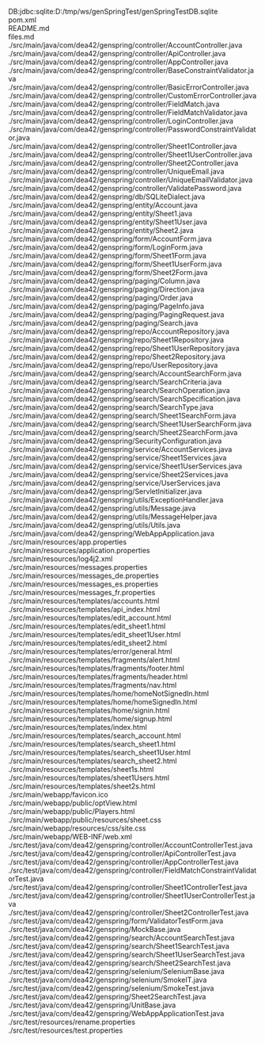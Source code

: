 DB:jdbc:sqlite:D:/tmp/ws/genSpringTest/genSpringTestDB.sqlite<br>
pom.xml<br>
README.md<br>
files.md<br>
./src/main/java/com/dea42/genspring/controller/AccountController.java<br>
./src/main/java/com/dea42/genspring/controller/ApiController.java<br>
./src/main/java/com/dea42/genspring/controller/AppController.java<br>
./src/main/java/com/dea42/genspring/controller/BaseConstraintValidator.java<br>
./src/main/java/com/dea42/genspring/controller/BasicErrorController.java<br>
./src/main/java/com/dea42/genspring/controller/CustomErrorController.java<br>
./src/main/java/com/dea42/genspring/controller/FieldMatch.java<br>
./src/main/java/com/dea42/genspring/controller/FieldMatchValidator.java<br>
./src/main/java/com/dea42/genspring/controller/LoginController.java<br>
./src/main/java/com/dea42/genspring/controller/PasswordConstraintValidator.java<br>
./src/main/java/com/dea42/genspring/controller/Sheet1Controller.java<br>
./src/main/java/com/dea42/genspring/controller/Sheet1UserController.java<br>
./src/main/java/com/dea42/genspring/controller/Sheet2Controller.java<br>
./src/main/java/com/dea42/genspring/controller/UniqueEmail.java<br>
./src/main/java/com/dea42/genspring/controller/UniqueEmailValidator.java<br>
./src/main/java/com/dea42/genspring/controller/ValidatePassword.java<br>
./src/main/java/com/dea42/genspring/db/SQLiteDialect.java<br>
./src/main/java/com/dea42/genspring/entity/Account.java<br>
./src/main/java/com/dea42/genspring/entity/Sheet1.java<br>
./src/main/java/com/dea42/genspring/entity/Sheet1User.java<br>
./src/main/java/com/dea42/genspring/entity/Sheet2.java<br>
./src/main/java/com/dea42/genspring/form/AccountForm.java<br>
./src/main/java/com/dea42/genspring/form/LoginForm.java<br>
./src/main/java/com/dea42/genspring/form/Sheet1Form.java<br>
./src/main/java/com/dea42/genspring/form/Sheet1UserForm.java<br>
./src/main/java/com/dea42/genspring/form/Sheet2Form.java<br>
./src/main/java/com/dea42/genspring/paging/Column.java<br>
./src/main/java/com/dea42/genspring/paging/Direction.java<br>
./src/main/java/com/dea42/genspring/paging/Order.java<br>
./src/main/java/com/dea42/genspring/paging/PageInfo.java<br>
./src/main/java/com/dea42/genspring/paging/PagingRequest.java<br>
./src/main/java/com/dea42/genspring/paging/Search.java<br>
./src/main/java/com/dea42/genspring/repo/AccountRepository.java<br>
./src/main/java/com/dea42/genspring/repo/Sheet1Repository.java<br>
./src/main/java/com/dea42/genspring/repo/Sheet1UserRepository.java<br>
./src/main/java/com/dea42/genspring/repo/Sheet2Repository.java<br>
./src/main/java/com/dea42/genspring/repo/UserRepository.java<br>
./src/main/java/com/dea42/genspring/search/AccountSearchForm.java<br>
./src/main/java/com/dea42/genspring/search/SearchCriteria.java<br>
./src/main/java/com/dea42/genspring/search/SearchOperation.java<br>
./src/main/java/com/dea42/genspring/search/SearchSpecification.java<br>
./src/main/java/com/dea42/genspring/search/SearchType.java<br>
./src/main/java/com/dea42/genspring/search/Sheet1SearchForm.java<br>
./src/main/java/com/dea42/genspring/search/Sheet1UserSearchForm.java<br>
./src/main/java/com/dea42/genspring/search/Sheet2SearchForm.java<br>
./src/main/java/com/dea42/genspring/SecurityConfiguration.java<br>
./src/main/java/com/dea42/genspring/service/AccountServices.java<br>
./src/main/java/com/dea42/genspring/service/Sheet1Services.java<br>
./src/main/java/com/dea42/genspring/service/Sheet1UserServices.java<br>
./src/main/java/com/dea42/genspring/service/Sheet2Services.java<br>
./src/main/java/com/dea42/genspring/service/UserServices.java<br>
./src/main/java/com/dea42/genspring/ServletInitializer.java<br>
./src/main/java/com/dea42/genspring/utils/ExceptionHandler.java<br>
./src/main/java/com/dea42/genspring/utils/Message.java<br>
./src/main/java/com/dea42/genspring/utils/MessageHelper.java<br>
./src/main/java/com/dea42/genspring/utils/Utils.java<br>
./src/main/java/com/dea42/genspring/WebAppApplication.java<br>
./src/main/resources/app.properties<br>
./src/main/resources/application.properties<br>
./src/main/resources/log4j2.xml<br>
./src/main/resources/messages.properties<br>
./src/main/resources/messages_de.properties<br>
./src/main/resources/messages_es.properties<br>
./src/main/resources/messages_fr.properties<br>
./src/main/resources/templates/accounts.html<br>
./src/main/resources/templates/api_index.html<br>
./src/main/resources/templates/edit_account.html<br>
./src/main/resources/templates/edit_sheet1.html<br>
./src/main/resources/templates/edit_sheet1User.html<br>
./src/main/resources/templates/edit_sheet2.html<br>
./src/main/resources/templates/error/general.html<br>
./src/main/resources/templates/fragments/alert.html<br>
./src/main/resources/templates/fragments/footer.html<br>
./src/main/resources/templates/fragments/header.html<br>
./src/main/resources/templates/fragments/nav.html<br>
./src/main/resources/templates/home/homeNotSignedIn.html<br>
./src/main/resources/templates/home/homeSignedIn.html<br>
./src/main/resources/templates/home/signin.html<br>
./src/main/resources/templates/home/signup.html<br>
./src/main/resources/templates/index.html<br>
./src/main/resources/templates/search_account.html<br>
./src/main/resources/templates/search_sheet1.html<br>
./src/main/resources/templates/search_sheet1User.html<br>
./src/main/resources/templates/search_sheet2.html<br>
./src/main/resources/templates/sheet1s.html<br>
./src/main/resources/templates/sheet1Users.html<br>
./src/main/resources/templates/sheet2s.html<br>
./src/main/webapp/favicon.ico<br>
./src/main/webapp/public/optView.html<br>
./src/main/webapp/public/Players.html<br>
./src/main/webapp/public/resources/sheet.css<br>
./src/main/webapp/resources/css/site.css<br>
./src/main/webapp/WEB-INF/web.xml<br>
./src/test/java/com/dea42/genspring/controller/AccountControllerTest.java<br>
./src/test/java/com/dea42/genspring/controller/ApiControllerTest.java<br>
./src/test/java/com/dea42/genspring/controller/AppControllerTest.java<br>
./src/test/java/com/dea42/genspring/controller/FieldMatchConstraintValidatorTest.java<br>
./src/test/java/com/dea42/genspring/controller/Sheet1ControllerTest.java<br>
./src/test/java/com/dea42/genspring/controller/Sheet1UserControllerTest.java<br>
./src/test/java/com/dea42/genspring/controller/Sheet2ControllerTest.java<br>
./src/test/java/com/dea42/genspring/form/ValidatorTestForm.java<br>
./src/test/java/com/dea42/genspring/MockBase.java<br>
./src/test/java/com/dea42/genspring/search/AccountSearchTest.java<br>
./src/test/java/com/dea42/genspring/search/Sheet1SearchTest.java<br>
./src/test/java/com/dea42/genspring/search/Sheet1UserSearchTest.java<br>
./src/test/java/com/dea42/genspring/search/Sheet2SearchTest.java<br>
./src/test/java/com/dea42/genspring/selenium/SeleniumBase.java<br>
./src/test/java/com/dea42/genspring/selenium/SmokeIT.java<br>
./src/test/java/com/dea42/genspring/selenium/SmokeTest.java<br>
./src/test/java/com/dea42/genspring/Sheet2SearchTest.java<br>
./src/test/java/com/dea42/genspring/UnitBase.java<br>
./src/test/java/com/dea42/genspring/WebAppApplicationTest.java<br>
./src/test/resources/rename.properties<br>
./src/test/resources/test.properties<br>
